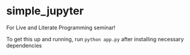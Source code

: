 # simple_jupyter
For Live and Literate Programming seminar!

To get this up and running, run `python app.py` after installing necessary dependencies
